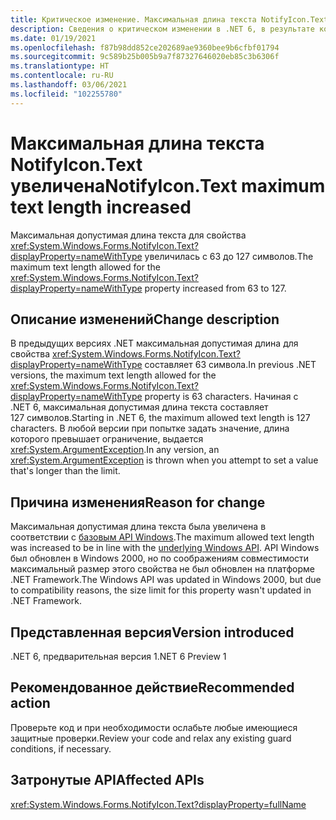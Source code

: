 ```yaml
---
title: Критическое изменение. Максимальная длина текста NotifyIcon.Text увеличена
description: Сведения о критическом изменении в .NET 6, в результате которого увеличена максимальная длина текста для свойства NotifyIcon.Text.
ms.date: 01/19/2021
ms.openlocfilehash: f87b98dd852ce202689ae9360bee9b6cfbf01794
ms.sourcegitcommit: 9c589b25b005b9a7f87327646020eb85c3b6306f
ms.translationtype: HT
ms.contentlocale: ru-RU
ms.lasthandoff: 03/06/2021
ms.locfileid: "102255780"
---
```

# <a name="notifyicontext-maximum-text-length-increased"></a><span data-ttu-id="699dd-103">Максимальная длина текста NotifyIcon.Text увеличена</span><span class="sxs-lookup"><span data-stu-id="699dd-103">NotifyIcon.Text maximum text length increased</span></span>

<span data-ttu-id="699dd-104">Максимальная допустимая длина текста для свойства <xref:System.Windows.Forms.NotifyIcon.Text?displayProperty=nameWithType> увеличилась с 63 до 127 символов.</span><span class="sxs-lookup"><span data-stu-id="699dd-104">The maximum text length allowed for the <xref:System.Windows.Forms.NotifyIcon.Text?displayProperty=nameWithType> property increased from 63 to 127.</span></span>

## <a name="change-description"></a><span data-ttu-id="699dd-105">Описание изменений</span><span class="sxs-lookup"><span data-stu-id="699dd-105">Change description</span></span>

<span data-ttu-id="699dd-106">В предыдущих версиях .NET максимальная допустимая длина для свойства <xref:System.Windows.Forms.NotifyIcon.Text?displayProperty=nameWithType> составляет 63 символа.</span><span class="sxs-lookup"><span data-stu-id="699dd-106">In previous .NET versions, the maximum text length allowed for the <xref:System.Windows.Forms.NotifyIcon.Text?displayProperty=nameWithType> property is 63 characters.</span></span> <span data-ttu-id="699dd-107">Начиная с .NET 6, максимальная допустимая длина текста составляет 127 символов.</span><span class="sxs-lookup"><span data-stu-id="699dd-107">Starting in .NET 6, the maximum allowed text length is 127 characters.</span></span> <span data-ttu-id="699dd-108">В любой версии при попытке задать значение, длина которого превышает ограничение, выдается <xref:System.ArgumentException>.</span><span class="sxs-lookup"><span data-stu-id="699dd-108">In any version, an <xref:System.ArgumentException> is thrown when you attempt to set a value that's longer than the limit.</span></span>

## <a name="reason-for-change"></a><span data-ttu-id="699dd-109">Причина изменения</span><span class="sxs-lookup"><span data-stu-id="699dd-109">Reason for change</span></span>

<span data-ttu-id="699dd-110">Максимальная допустимая длина текста была увеличена в соответствии с [базовым API Windows](/windows/win32/api/shellapi/ns-shellapi-notifyicondataw#nif_showtip-0x00000080).</span><span class="sxs-lookup"><span data-stu-id="699dd-110">The maximum allowed text length was increased to be in line with the [underlying Windows API](/windows/win32/api/shellapi/ns-shellapi-notifyicondataw#nif_showtip-0x00000080).</span></span> <span data-ttu-id="699dd-111">API Windows был обновлен в Windows 2000, но по соображениям совместимости максимальный размер этого свойства не был обновлен на платформе .NET Framework.</span><span class="sxs-lookup"><span data-stu-id="699dd-111">The Windows API was updated in Windows 2000, but due to compatibility reasons, the size limit for this property wasn't updated in .NET Framework.</span></span>

## <a name="version-introduced"></a><span data-ttu-id="699dd-112">Представленная версия</span><span class="sxs-lookup"><span data-stu-id="699dd-112">Version introduced</span></span>

<span data-ttu-id="699dd-113">.NET 6, предварительная версия 1</span><span class="sxs-lookup"><span data-stu-id="699dd-113">.NET 6 Preview 1</span></span>

## <a name="recommended-action"></a><span data-ttu-id="699dd-114">Рекомендованное действие</span><span class="sxs-lookup"><span data-stu-id="699dd-114">Recommended action</span></span>

<span data-ttu-id="699dd-115">Проверьте код и при необходимости ослабьте любые имеющиеся защитные проверки.</span><span class="sxs-lookup"><span data-stu-id="699dd-115">Review your code and relax any existing guard conditions, if necessary.</span></span>

## <a name="affected-apis"></a><span data-ttu-id="699dd-116">Затронутые API</span><span class="sxs-lookup"><span data-stu-id="699dd-116">Affected APIs</span></span>

<xref:System.Windows.Forms.NotifyIcon.Text?displayProperty=fullName>

<!--

### Affected APIs

- `P:System.Windows.Forms.NotifyIcon.Text`

### Category

Windows Forms

-->
